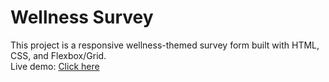 # Wellness Survey

This project is a responsive wellness-themed survey form built with HTML, CSS, and Flexbox/Grid.  
Live demo: [Click here]([https://janbousername.github.io/wellness-project/](https://maattanejani.github.io/wellness-project/))
